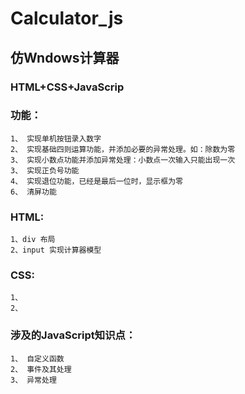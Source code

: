 # Calculator_js
## 仿Wndows计算器
### HTML+CSS+JavaScrip

### 功能：
	1、 实现单机按钮录入数字
	2、 实现基础四则运算功能，并添加必要的异常处理。如：除数为零
	3、 实现小数点功能并添加异常处理：小数点一次输入只能出现一次
	3、 实现正负号功能
	4、 实现退位功能，已经是最后一位时，显示框为零
	6、 清屏功能

### HTML:
	1、div 布局
	2、input 实现计算器模型

### CSS:
	1、
	2、

### 涉及的JavaScript知识点：
	1、 自定义函数
	2、 事件及其处理
	3、 异常处理



